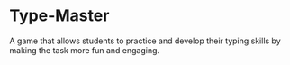 # Type-Master
A game that allows students to practice and develop their typing skills by making the task more fun and engaging.

